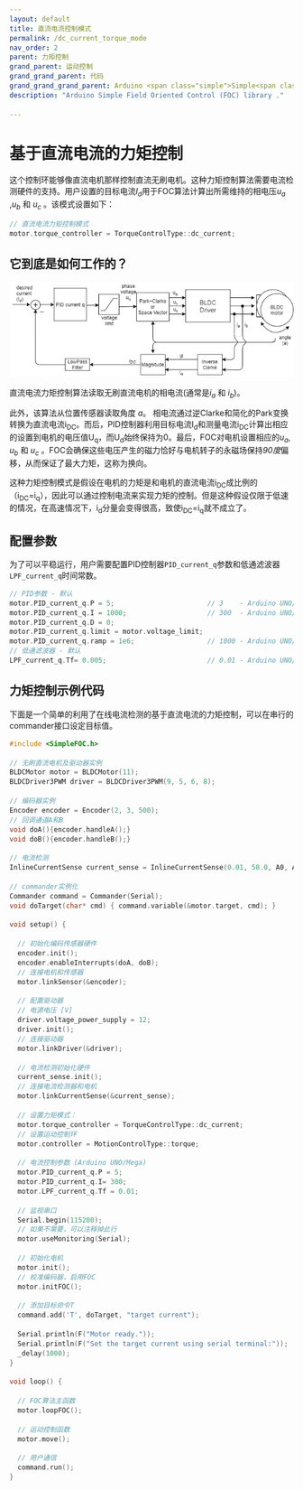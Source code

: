 ```yaml
---
layout: default
title: 直流电流控制模式
permalink: /dc_current_torque_mode
nav_order: 2 
parent: 力矩控制
grand_parent: 运动控制
grand_grand_parent: 代码
grand_grand_grand_parent: Arduino <span class="simple">Simple<span class="foc">FOC</span>library</span>
description: "Arduino Simple Field Oriented Control (FOC) library ."

---
```


# 基于直流电流的力矩控制
这个控制环能够像直流电机那样控制直流无刷电机。这种力矩控制算法需要电流检测硬件的支持。用户设置的目标电流<i>I<sub>d</sub></i>用于FOC算法计算出所需维持的相电压<i>u<sub>a</sub></i> ,<i>u<sub>b</sub></i> 和 <i>u<sub>c</sub></i> 。该模式设置如下：

```cpp
// 直流电流力矩控制模式
motor.torque_controller = TorqueControlType::dc_current;
```

## 它到底是如何工作的？
 <a name="foc_image"></a><img src="extras/Images/dc_current_mode.png">

直流电流力矩控制算法读取无刷直流电机的相电流(通常是<i>i<sub>a</sub></i> 和 <i>i<sub>b</sub></i>)。

此外，该算法从位置传感器读取角度 <i>a</i>。 相电流通过逆Clarke和简化的Park变换转换为直流电流i<sub>DC</sub>。而后，PID控制器利用目标电流I<sub>d</sub>和测量电流i<sub>DC</sub>计算出相应的设置到电机的电压值U<sub>q</sub>，而U<sub>d</sub>始终保持为0。最后，FOC对电机设置相应的<i>u<sub>a</sub></i>, <i>u<sub>b</sub></i> 和 <i>u<sub>c</sub></i> 。FOC会确保这些电压产生的磁力恰好与电机转子的永磁场保持<i>90度</i>偏移，从而保证了最大力矩，这称为换向。

这种力矩控制模式是假设在电机的力矩是和电机的直流电流i<sub>DC</sub>成比例的（i<sub>DC</sub>=i<sub>q</sub>），因此可以通过控制电流来实现力矩的控制。但是这种假设仅限于低速的情况，在高速情况下，i<sub>d</sub>分量会变得很高，致使i<sub>DC</sub>=i<sub>q</sub>就不成立了。

## 配置参数
为了可以平稳运行，用户需要配置PID控制器`PID_current_q`参数和低通滤波器`LPF_current_q`时间常数。

```cpp
// PID参数 - 默认
motor.PID_current_q.P = 5;                       // 3    - Arduino UNO/MEGA
motor.PID_current_q.I = 1000;                    // 300  - Arduino UNO/MEGA
motor.PID_current_q.D = 0;
motor.PID_current_q.limit = motor.voltage_limit; 
motor.PID_current_q.ramp = 1e6;                  // 1000 - Arduino UNO/MEGA
// 低通滤波器 - 默认
LPF_current_q.Tf= 0.005;                         // 0.01 - Arduino UNO/MEGA
```



## 力矩控制示例代码

下面是一个简单的利用了在线电流检测的基于直流电流的力矩控制，可以在串行的commander接口设定目标值。

```cpp
#include <SimpleFOC.h>

// 无刷直流电机及驱动器实例
BLDCMotor motor = BLDCMotor(11);
BLDCDriver3PWM driver = BLDCDriver3PWM(9, 5, 6, 8);

// 编码器实例
Encoder encoder = Encoder(2, 3, 500);
// 回调通道A和B
void doA(){encoder.handleA();}
void doB(){encoder.handleB();}

// 电流检测
InlineCurrentSense current_sense = InlineCurrentSense(0.01, 50.0, A0, A2);

// commander实例化
Commander command = Commander(Serial);
void doTarget(char* cmd) { command.variable(&motor.target, cmd); }

void setup() { 
  
  // 初始化编码传感器硬件
  encoder.init();
  encoder.enableInterrupts(doA, doB); 
  // 连接电机和传感器
  motor.linkSensor(&encoder);

  // 配置驱动器
  // 电源电压 [V]
  driver.voltage_power_supply = 12;
  driver.init();
  // 连接驱动器
  motor.linkDriver(&driver);

  // 电流检测初始化硬件
  current_sense.init();
  // 连接电流检测器和电机
  motor.linkCurrentSense(&current_sense);

  // 设置力矩模式：
  motor.torque_controller = TorqueControlType::dc_current; 
  // 设置运动控制环
  motor.controller = MotionControlType::torque;

  // 电流控制参数 (Arduino UNO/Mega)
  motor.PID_current_q.P = 5;
  motor.PID_current_q.I= 300;
  motor.LPF_current_q.Tf = 0.01; 

  // 监视串口
  Serial.begin(115200);
  // 如果不需要，可以注释掉此行
  motor.useMonitoring(Serial);

  // 初始化电机
  motor.init();
  // 校准编码器，启用FOC
  motor.initFOC();

  // 添加目标命令T
  command.add('T', doTarget, "target current");

  Serial.println(F("Motor ready."));
  Serial.println(F("Set the target current using serial terminal:"));
  _delay(1000);
}

void loop() {

  // FOC算法主函数
  motor.loopFOC();

  // 运动控制函数
  motor.move();

  // 用户通信
  command.run();
}
```